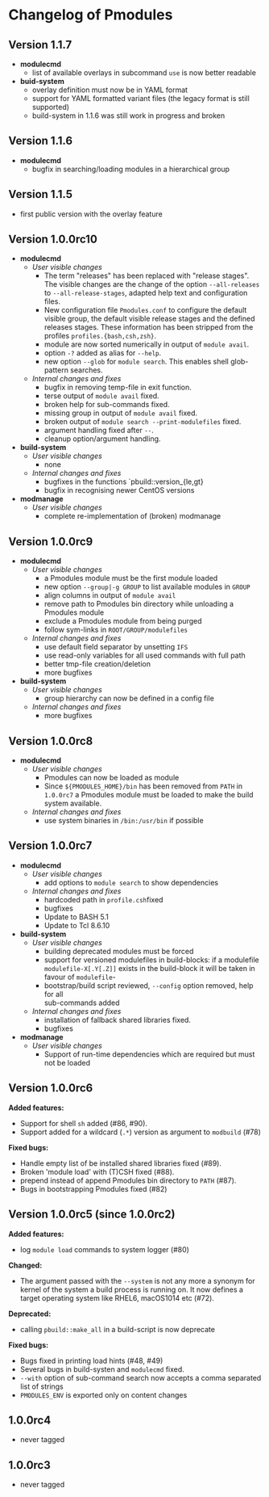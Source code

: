 # Changelog of Pmodules

## Version 1.1.7
* **modulecmd**
  * list of available overlays in subcommand `use` is now better readable
* **buid-system**
  * overlay definition must now be in YAML format
  * support for YAML formatted variant files (the legacy format 
    is still supported)
  * build-system in 1.1.6 was still work in progress and broken

## Version 1.1.6
* **modulecmd**
  * bugfix in searching/loading modules in a hierarchical
    group

## Version 1.1.5
* first public version with the overlay feature

## Version 1.0.0rc10
* **modulecmd**
  * *User visible changes*
    * The term "releases" has been replaced with "release stages". 
      The visible changes are the change of the option 
      `--all-releases` to `--all-release-stages`, adapted
      help text and configuration files.
    * New configuration file `Pmodules.conf` to configure the 
      default visible group, the default visible release stages
      and the defined releases stages. These information has
      been stripped from the profiles `profiles.{bash,csh,zsh}`.
    * module are now sorted numerically in output of
      `module avail`.
    * option `-?` added as alias for `--help`.
    * new option `--glob` for `module search`. This enables 
      shell glob-pattern searches.
  * *Internal changes and fixes*
    * bugfix in removing temp-file in exit function.
    * terse output of `module avail` fixed.
    * broken help for sub-commands fixed.
    * missing group in output of `module avail` fixed.
    * broken output of `module search --print-modulefiles` fixed.
    * argument handling fixed after `--`.
    * cleanup option/argument handling.
* **build-system**
  * *User visible changes*
    * none
  * *Internal changes and fixes*
    * bugfixes in the functions `pbuild::version_{le,gt}
    * bugfix in recognising newer CentOS versions
* **modmanage**
  * *User visible changes*
    * complete re-implementation of (broken) modmanage

## Version 1.0.0rc9
* **modulecmd**
  * *User visible changes*
    * a Pmodules module must be the first module loaded
    * new option `--group|-g GROUP` to list available modules in `GROUP`
    * align columns in output of `module avail`
    * remove path to Pmodules bin directory while unloading a Pmodules module
    * exclude a Pmodules module from being purged 
    * follow sym-links in `ROOT/GROUP/modulefiles`
  * *Internal changes and fixes*
    * use default field separator by unsetting `IFS`
    * use read-only variables for all used commands with full path  
    * better tmp-file creation/deletion
    * more bugfixes
* **build-system**
  * *User visible changes*
    * group hierarchy can now be defined in a config file
  * *Internal changes and fixes*
    * more bugfixes

## Version 1.0.0rc8
* **modulecmd**
  * *User visible changes*
    * Pmodules can now be loaded as module
    * Since `${PMODULES_HOME}/bin` has been removed from `PATH` in `1.0.0rc7` a Pmodules
      module must be loaded to make the build system available.
  * *Internal changes and fixes*
    * use system binaries in `/bin:/usr/bin` if possible

## Version 1.0.0rc7

* **modulecmd**
  * *User visible changes*
    * add options to `module search` to show dependencies
  * *Internal changes and fixes*
    * hardcoded path in `profile.csh`fixed
    * bugfixes
    * Update to BASH 5.1
    * Update to Tcl 8.6.10
* **build-system**
  * *User visible changes*
    * building deprecated modules must be forced
    * support for versioned modulefiles in build-blocks: if a modulefile 
      `modulefile-X[.Y[.Z]]` exists in the build-block it will be taken
      in favour of `modulefile`-
    * bootstrap/build script reviewed, `--config` option removed, help for all  
      sub-commands added
  * *Internal changes and fixes*
    * installation of fallback shared libraries fixed.
    * bugfixes
* **modmanage**
  * *User visible changes*
    * Support of run-time dependencies which are required but must not be loaded

## Version 1.0.0rc6

**Added features:**

- Support for shell `sh` added (#86, #90).
- Support added for a wildcard (`.*`) version as argument to `modbuild` (#78)

**Fixed bugs:**

- Handle empty list of be installed shared libraries fixed (#89).
- Broken 'module load'  with (T)CSH fixed (#88).
- prepend instead of append Pmodules bin directory to `PATH` (#87).
- Bugs in bootstrapping Pmodules fixed (#82)


## Version 1.0.0rc5 (since 1.0.0rc2)

**Added features:**

- log `module load` commands to system logger (#80)


**Changed:**

- The argument passed with the `--system` is not any more a synonym for kernel of the system a build process is running on. It now defines a target operating system like RHEL6, macOS1014 etc (#72).


**Deprecated:**

- calling `pbuild::make_all` in a build-script is now deprecate

**Fixed bugs:**

- Bugs fixed in printing load hints (#48, #49)
- Several bugs in build-systen and `modulecmd` fixed.
- `--with` option of sub-command search now accepts a comma separated list of strings
- `PMODULES_ENV` is exported only on content changes


## 1.0.0rc4
  - never tagged
  
## 1.0.0rc3
  - never tagged
